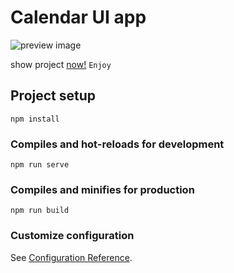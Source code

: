 # Calendar UI app

![preview image](https://user-images.githubusercontent.com/57900722/121591431-657f9380-ca31-11eb-84bb-ef23ffb06f04.gif)

show project [now!](https://calender-vue-js.netlify.app/)  `Enjoy`

## Project setup
```
npm install
```

### Compiles and hot-reloads for development
```
npm run serve
```

### Compiles and minifies for production
```
npm run build
```

### Customize configuration
See [Configuration Reference](https://cli.vuejs.org/config/).
